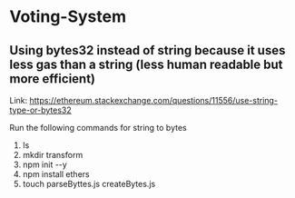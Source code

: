 # Voting-System
## Using bytes32 instead of string because it uses less gas than a string (less human readable but more efficient)
Link: https://ethereum.stackexchange.com/questions/11556/use-string-type-or-bytes32

Run the following commands for string to bytes 
1. ls 
2. mkdir transform
3. npm init --y
4. npm install ethers
5. touch parseByttes.js createBytes.js
